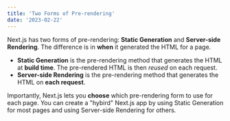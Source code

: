 ```yaml
---
title: 'Two Forms of Pre-rendering'
date: '2023-02-22'
---
```

 
 Next.js has two forms of pre-rendering: **Static Generation** and **Server-side Rendering**. The difference is in **when** it generated the HTML for a page.

 - **Static Generation** is the pre-rendering method that generates the HTML at **build time**. The pre-rendered HTML is then _reused_ on each request.
 - **Server-side Rendering** is the pre-rendering method that generates the HTML on **each request**.

 Importantly, Next.js lets you **choose** which pre-rendering form to use for each page. You can create a "hybird" Next.js app by using Static Generation for most pages and using Server-side Rendering for others. 
